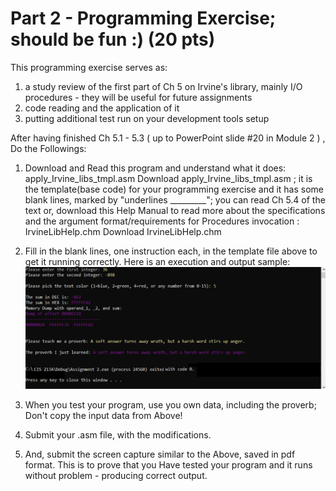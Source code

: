# Part 2 - Programming Exercise; should be fun :) (20 pts)

This programming exercise serves as:
1. a study review of the first part of Ch 5 on Irvine's library, mainly I/O procedures - they will be useful for future assignments
2. code reading and the application of it
3. putting additional test run on your development tools setup

After having finished Ch 5.1 - 5.3 ( up to PowerPoint slide #20 in Module 2 ) , Do the Followings:
1) Download and Read this program and understand what it does: apply_Irvine_libs_tmpl.asm Download apply_Irvine_libs_tmpl.asm  ; it is the template(base code) for your programming exercise and it has some blank lines, marked by "underlines _________"; you can read Ch 5.4 of the text or, download this Help Manual to read more about the specifications and the argument format/requirements for Procedures invocation : IrvineLibHelp.chm Download IrvineLibHelp.chm 
2) Fill in the blank lines, one instruction each, in the template file above to get it running correctly. Here is an execution and output sample:
![Sample Output Image](https://github.com/hsp-org/CIS-21JA/blob/main/Assignment%20%232/image.png)

4) When you test your program, use you own data, including the proverb; Don't copy the input data from Above!

5) Submit your .asm file, with the modifications.

6) And, submit the screen capture similar to the Above, saved in pdf format. This is to prove that you Have tested your program and it runs without problem - producing correct output.
